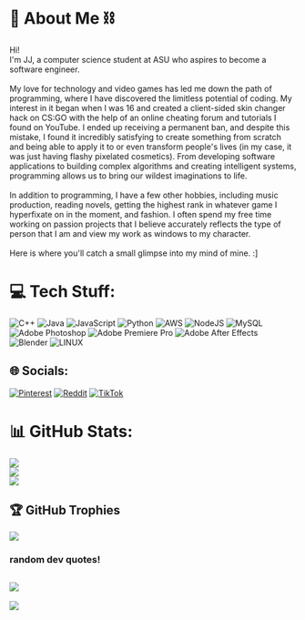 # 🦇 About Me ⛓
Hi! <br>I'm JJ, a computer science student at ASU who aspires to become a software engineer. <br><br>My love for technology and video games has led me down the path of programming, where I have discovered the limitless potential of coding. My interest in it began when I was 16 and created a client-sided skin changer hack on CS:GO with the help of an online cheating forum and tutorials I found on YouTube. I ended up receiving a permanent ban, and despite this mistake, I found it incredibly satisfying to create something from scratch and being able to apply it to or even transform people's lives (in my case, it was just having flashy pixelated cosmetics). From developing software applications to building complex algorithms and creating intelligent systems, programming allows us to bring our wildest imaginations to life. <br><br>In addition to programming, I have a few other hobbies, including music production, reading novels, getting the highest rank in whatever game I hyperfixate on in the moment, and fashion. I often spend my free time working on passion projects that I believe accurately reflects the type of person that I am and view my work as windows to my character.<br><br>Here is where you'll catch a small glimpse into my mind of mine. :]


# 💻 Tech Stuff:
![C++](https://img.shields.io/badge/c++-%2300599C.svg?style=for-the-badge&logo=c%2B%2B&logoColor=white) ![Java](https://img.shields.io/badge/java-%23ED8B00.svg?style=for-the-badge&logo=java&logoColor=white) ![JavaScript](https://img.shields.io/badge/javascript-%23323330.svg?style=for-the-badge&logo=javascript&logoColor=%23F7DF1E) ![Python](https://img.shields.io/badge/python-3670A0?style=for-the-badge&logo=python&logoColor=ffdd54) ![AWS](https://img.shields.io/badge/AWS-%23FF9900.svg?style=for-the-badge&logo=amazon-aws&logoColor=white) ![NodeJS](https://img.shields.io/badge/node.js-6DA55F?style=for-the-badge&logo=node.js&logoColor=white) ![MySQL](https://img.shields.io/badge/mysql-%2300f.svg?style=for-the-badge&logo=mysql&logoColor=white) ![Adobe Photoshop](https://img.shields.io/badge/adobephotoshop-%2331A8FF.svg?style=for-the-badge&logo=adobephotoshop&logoColor=white) ![Adobe Premiere Pro](https://img.shields.io/badge/Adobe%20Premiere%20Pro-9999FF.svg?style=for-the-badge&logo=Adobe%20Premiere%20Pro&logoColor=white) ![Adobe After Effects](https://img.shields.io/badge/Adobe%20After%20Effects-9999FF.svg?style=for-the-badge&logo=Adobe%20After%20Effects&logoColor=white) ![Blender](https://img.shields.io/badge/blender-%23F5792A.svg?style=for-the-badge&logo=blender&logoColor=white) ![LINUX](https://img.shields.io/badge/Linux-FCC624?style=for-the-badge&logo=linux&logoColor=black)

## 🌐 Socials:
[![Pinterest](https://img.shields.io/badge/Pinterest-%23E60023.svg?logo=Pinterest&logoColor=white)](https://pinterest.com/realjjdlt) [![Reddit](https://img.shields.io/badge/Reddit-%23FF4500.svg?logo=Reddit&logoColor=white)](https://reddit.com/user/zaynlul) [![TikTok](https://img.shields.io/badge/TikTok-%23000000.svg?logo=TikTok&logoColor=white)](https://tiktok.com/@zzznero)

# 📊 GitHub Stats:
![](https://github-readme-stats.vercel.app/api?username=nerocarti&theme=dracula&hide_border=false&include_all_commits=false&count_private=false)<br/>
![](https://github-readme-streak-stats.herokuapp.com/?user=nerocarti&theme=dracula&hide_border=false)<br/>
![](https://github-readme-stats.vercel.app/api/top-langs/?username=nerocarti&theme=dracula&hide_border=false&include_all_commits=false&count_private=false&layout=compact)

## 🏆 GitHub Trophies
![](https://github-profile-trophy.vercel.app/?username=nerocarti&theme=radical&no-frame=false&no-bg=true&margin-w=4)

### random dev quotes!
![](https://quotes-github-readme.vercel.app/api?type=horizontal&theme=radical)
---
[![](https://visitcount.itsvg.in/api?id=nerocarti&icon=0&color=0)](https://visitcount.itsvg.in)
